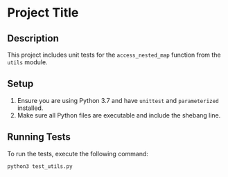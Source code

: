 # Project Title

## Description

This project includes unit tests for the `access_nested_map` function from the `utils` module.

## Setup

1. Ensure you are using Python 3.7 and have `unittest` and `parameterized` installed.
2. Make sure all Python files are executable and include the shebang line.

## Running Tests

To run the tests, execute the following command:

```sh
python3 test_utils.py

